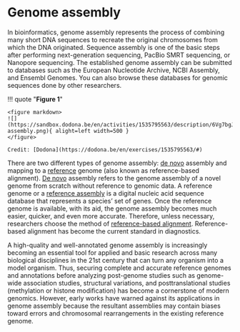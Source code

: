 # Genome assembly

In bioinformatics, genome assembly represents the process of combining many short DNA sequences to recreate the original chromosomes from which the DNA originated.
Sequence assembly is one of the basic steps after performing next-generation sequencing, PacBio SMRT sequencing, or Nanopore sequencing.
The established genome assembly can be submitted to databases such as the European Nucleotide Archive, NCBI Assembly, and Ensembl Genomes.
You can also browse these databases for genomic sequences done by other researchers.

!!! quote "**Figure 1**"

    <figure markdown>
    ![](https://sandbox.dodona.be/en/activities/1535795563/description/6Vg7bgJkMY2_iKxn/media/fragment-assembly.png){ alight=left width=500 }
    </figure>

    Credit: [Dodona](https://dodona.be/en/exercises/1535795563/#)

There are two different types of genome assembly: [de novo](./de-novo/) assembly and mapping to a [reference](./reference/) genome (also known as reference-based alignment).
[De novo](./de-novo/) assembly refers to the genome assembly of a novel genome from scratch without reference to genomic data.
A reference genome or a [reference assembly](./reference/) is a digital nucleic acid sequence database that represents a species’ set of genes.
Once the reference genome is available, with its aid, the genome assembly becomes much easier, quicker, and even more accurate.
Therefore, unless necessary, researchers choose the method of [reference-based alignment](./reference/).
Reference-based alignment has become the current standard in diagnostics.

A high-quality and well-annotated genome assembly is increasingly becoming an essential tool for applied and basic research across many biological disciplines in the 21st century that can turn any organism into a model organism.
Thus, securing complete and accurate reference genomes and annotations before analyzing post-genome studies such as genome-wide association studies, structural variations, and posttranslational studies (methylation or histone modification) has become a cornerstone of modern genomics.
However, early works have warned against its applications in genome assembly because the resultant assemblies may contain biases toward errors and chromosomal rearrangements in the existing reference genome.

<!-- REFERENCES -->

[^jung2020twelve]: Jung, H., Ventura, T., Chung, J. S., Kim, W. J., Nam, B. H., Kong, H. J., ... & Eyun, S. I. (2020). Twelve quick steps for genome assembly and annotation in the classroom. *PLoS computational biology, 16*(11), e1008325. doi: [10.1371/journal.pcbi.1008325](https://doi.org/10.1371/journal.pcbi.1008325)
